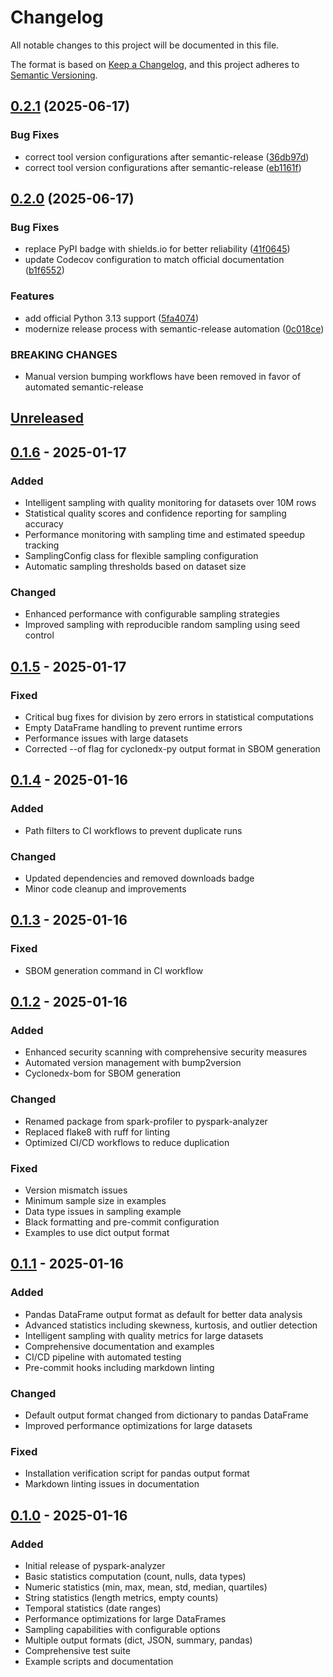 # Changelog

All notable changes to this project will be documented in this file.

The format is based on [Keep a Changelog](https://keepachangelog.com/en/1.0.0/),
and this project adheres to [Semantic Versioning](https://semver.org/spec/v2.0.0.html).

## [0.2.1](https://github.com/bjornvandijkman1993/pyspark-analyzer/compare/v0.2.0...v0.2.1) (2025-06-17)


### Bug Fixes

* correct tool version configurations after semantic-release ([36db97d](https://github.com/bjornvandijkman1993/pyspark-analyzer/commit/36db97d45fe2535fead761c9d2584017eb415a9e))
* correct tool version configurations after semantic-release ([eb1161f](https://github.com/bjornvandijkman1993/pyspark-analyzer/commit/eb1161f6bb997ea94d714e63ee54c9d20cc091fd))

## [0.2.0](https://github.com/bjornvandijkman1993/pyspark-analyzer/compare/v0.1.6...v0.2.0) (2025-06-17)
### Bug Fixes
* replace PyPI badge with shields.io for better reliability ([41f0645](https://github.com/bjornvandijkman1993/pyspark-analyzer/commit/41f0645dbcb6277814fbcd7ebc3765c90957d7dd))
* update Codecov configuration to match official documentation ([b1f6552](https://github.com/bjornvandijkman1993/pyspark-analyzer/commit/b1f6552cfca5b2fc288b279150e81cc85a12e42e))

### Features

* add official Python 3.13 support ([5fa4074](https://github.com/bjornvandijkman1993/pyspark-analyzer/commit/5fa4074abf159110ed4e8f2c9823b922af30185b))
* modernize release process with semantic-release automation ([0c018ce](https://github.com/bjornvandijkman1993/pyspark-analyzer/commit/0c018ce12345678901234567890123456789abcd))

### BREAKING CHANGES

* Manual version bumping workflows have been removed in favor of automated semantic-release

## [Unreleased]

## [0.1.6] - 2025-01-17

### Added

* Intelligent sampling with quality monitoring for datasets over 10M rows
* Statistical quality scores and confidence reporting for sampling accuracy
* Performance monitoring with sampling time and estimated speedup tracking
* SamplingConfig class for flexible sampling configuration
* Automatic sampling thresholds based on dataset size

### Changed

* Enhanced performance with configurable sampling strategies
* Improved sampling with reproducible random sampling using seed control

## [0.1.5] - 2025-01-17

### Fixed

* Critical bug fixes for division by zero errors in statistical computations
* Empty DataFrame handling to prevent runtime errors
* Performance issues with large datasets
* Corrected --of flag for cyclonedx-py output format in SBOM generation

## [0.1.4] - 2025-01-16

### Added

* Path filters to CI workflows to prevent duplicate runs

### Changed

* Updated dependencies and removed downloads badge
* Minor code cleanup and improvements

## [0.1.3] - 2025-01-16

### Fixed

* SBOM generation command in CI workflow

## [0.1.2] - 2025-01-16

### Added

* Enhanced security scanning with comprehensive security measures
* Automated version management with bump2version
* Cyclonedx-bom for SBOM generation

### Changed

* Renamed package from spark-profiler to pyspark-analyzer
* Replaced flake8 with ruff for linting
* Optimized CI/CD workflows to reduce duplication

### Fixed

* Version mismatch issues
* Minimum sample size in examples
* Data type issues in sampling example
* Black formatting and pre-commit configuration
* Examples to use dict output format

## [0.1.1] - 2025-01-16

### Added

* Pandas DataFrame output format as default for better data analysis
* Advanced statistics including skewness, kurtosis, and outlier detection
* Intelligent sampling with quality metrics for large datasets
* Comprehensive documentation and examples
* CI/CD pipeline with automated testing
* Pre-commit hooks including markdown linting

### Changed

* Default output format changed from dictionary to pandas DataFrame
* Improved performance optimizations for large datasets

### Fixed

* Installation verification script for pandas output format
* Markdown linting issues in documentation

## [0.1.0] - 2025-01-16

### Added

* Initial release of pyspark-analyzer
* Basic statistics computation (count, nulls, data types)
* Numeric statistics (min, max, mean, std, median, quartiles)
* String statistics (length metrics, empty counts)
* Temporal statistics (date ranges)
* Performance optimizations for large DataFrames
* Sampling capabilities with configurable options
* Multiple output formats (dict, JSON, summary, pandas)
* Comprehensive test suite
* Example scripts and documentation

[Unreleased]: https://github.com/bjornvandijkman1993/pyspark-analyzer/compare/v0.2.0...HEAD
[0.1.6]: https://github.com/bjornvandijkman1993/pyspark-analyzer/compare/v0.1.5...v0.1.6
[0.1.5]: https://github.com/bjornvandijkman1993/pyspark-analyzer/compare/v0.1.4...v0.1.5
[0.1.4]: https://github.com/bjornvandijkman1993/pyspark-analyzer/compare/v0.1.3...v0.1.4
[0.1.3]: https://github.com/bjornvandijkman1993/pyspark-analyzer/compare/v0.1.2...v0.1.3
[0.1.2]: https://github.com/bjornvandijkman1993/pyspark-analyzer/compare/v0.1.1...v0.1.2
[0.1.1]: https://github.com/bjornvandijkman1993/pyspark-analyzer/compare/v0.1.0...v0.1.1
[0.1.0]: https://github.com/bjornvandijkman1993/pyspark-analyzer/releases/tag/v0.1.0
